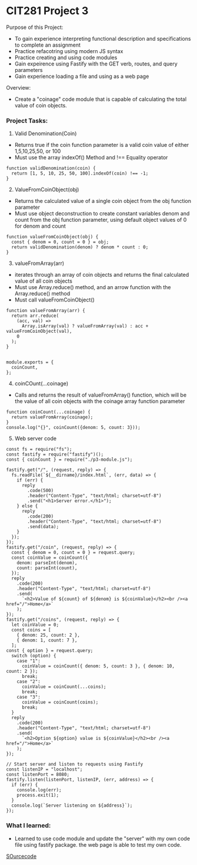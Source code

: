 # CIT281 Project 3

Purpose of this Project:
- To gain experience interpreting functional description and specifications to complete an assignment 
- Practice refacotring using modern JS syntax 
- Practice creating and using code modules 
- Gain expeirence using Fastify with the GET verb, routes, and query parameters
- Gain experience loading a file and using as a web page 

Overview:
- Create a "coinage" code module that is capable of calculating the total value of coin objects. 

### Project Tasks:

1. Valid Denomination(Coin)
- Returns true if the coin function parameter is a valid coin value of either 1,5,10,25,50, or 100
- Must use the array indexOf() Method and !== Equality operator 
```
function validDenomination(coin) {
  return [1, 5, 10, 25, 50, 100].indexOf(coin) !== -1;
}
```
2. ValueFromCoinObject(obj)
- Returns the calculated value of a single coin object from the obj function parameter
- Must use object deconstruction to create constant variables denom and count from the obj function parameter, using default object values of 0 for denom and count
```
function valueFromCoinObject(obj) {
  const { denom = 0, count = 0 } = obj;
  return validDenomination(denom) ? denom * count : 0;
}
```
3. valueFromArray(arr)
- iterates through an array of coin objects and returns the final calculated value of all coin objects
- Must use Array.reduce() method, and an arrow function with the Array.reduce() method
- Must call valueFromCoinObject()
```
function valueFromArray(arr) {
  return arr.reduce(
    (acc, val) =>
      Array.isArray(val) ? valueFromArray(val) : acc + valueFromCoinObject(val),
    0
  );
}


module.exports = {
  coinCount,
};

```

4. coinCOunt(...coinage)
- Calls and returns the result of valueFromArray() function, which will be the value of all coin objects with the coinage array function parameter
```
function coinCount(...coinage) {
  return valueFromArray(coinage);
}
console.log("{}", coinCount({denom: 5, count: 3}));
```

5. Web server code
```
const fs = require("fs");
const fastify = require("fastify")();
const { coinCount } = require("./p3-module.js");

fastify.get("/", (request, reply) => {
  fs.readFile(`${__dirname}/index.html`, (err, data) => {
    if (err) {
      reply
        .code(500)
        .header("Content-Type", "text/html; charset=utf-8")
        .send("<h1>Server error.</h1>");
    } else {
      reply
        .code(200)
        .header("Content-Type", "text/html; charset=utf-8")
        .send(data);
    }
  });
});
fastify.get("/coin", (request, reply) => {
  const { denom = 0, count = 0 } = request.query;
  const coinValue = coinCount({
    denom: parseInt(denom),
    count: parseInt(count),
  });
  reply
    .code(200)
    .header("Content-Type", "text/html; charset=utf-8")
    .send(
      `<h2>Value of ${count} of ${denom} is ${coinValue}</h2><br /><a href="/">Home</a>`
    );
});
fastify.get("/coins", (request, reply) => {
  let coinValue = 0;
  const coins = [
    { denom: 25, count: 2 },
    { denom: 1, count: 7 },
  ];
const { option } = request.query;
  switch (option) {
    case "1":
      coinValue = coinCount({ denom: 5, count: 3 }, { denom: 10, count: 2 });
      break;
    case "2":
      coinValue = coinCount(...coins);
      break;
    case "3":
      coinValue = coinCount(coins);
      break;
  }
  reply
    .code(200)
    .header("Content-Type", "text/html; charset=utf-8")
    .send(
      `<h2>Option ${option} value is ${coinValue}</h2><br /><a href="/">Home</a>`
    );
});

// Start server and listen to requests using Fastify
const listenIP = "localhost";
const listenPort = 8080;
fastify.listen(listenPort, listenIP, (err, address) => {
  if (err) {
    console.log(err);
    process.exit(1);
  }
  console.log(`Server listening on ${address}`);
});
```

### What I learned:
- Learned to use code module and update the "server" with my own code file using fastify package. the web page is able to test my own code. 

[SOurcecode](https://ruichen11.github.io/Ruichen11.CIT-Minor/)
